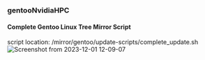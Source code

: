 ### gentooNvidiaHPC

#### Complete Gentoo Linux Tree Mirror Script
script location: /mirror/gentoo/update-scripts/complete_update.sh
![Screenshot from 2023-12-01 12-09-07](https://github.com/alexander-labarge/gentooNvidiaHPC/assets/103531175/f0f5dc3c-1388-4d0d-a410-3efa40d577c4)

